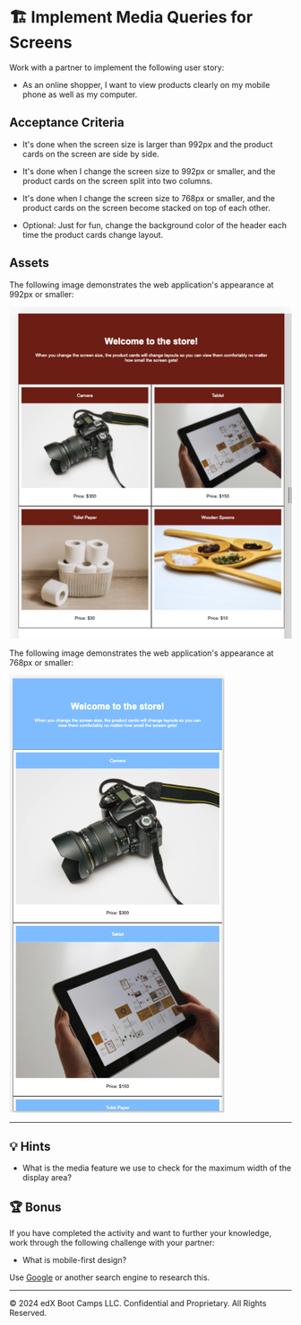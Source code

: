 # 🏗️ Implement Media Queries for Screens

Work with a partner to implement the following user story:

* As an online shopper, I want to view products clearly on my mobile phone as well as my computer.

## Acceptance Criteria

* It's done when the screen size is larger than 992px and the product cards on the screen are side by side.

* It's done when I change the screen size to 992px or smaller, and the product cards on the screen split into two columns.

* It's done when I change the screen size to 768px or smaller, and the product cards on the screen become stacked on top of each other.

* Optional: Just for fun, change the background color of the header each time the product cards change layout. 

## Assets

The following image demonstrates the web application's appearance at 992px or smaller:

![On an online store's webpage, four cards are split into two rows and two columns.](Images/01-product-columns.png)

The following image demonstrates the web application's appearance at 768px or smaller:

![On an online store's webpage, two cards are stacked on top of each other.](Images/02-products-stacked.png)

---

## 💡 Hints

* What is the media feature we use to check for the maximum width of the display area?

## 🏆 Bonus

If you have completed the activity and want to further your knowledge, work through the following challenge with your partner:

  * What is mobile-first design?

Use [Google](https://www.google.com) or another search engine to research this.

---
© 2024 edX Boot Camps LLC. Confidential and Proprietary. All Rights Reserved.